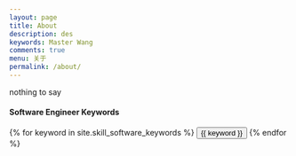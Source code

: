 ```yaml
---
layout: page
title: About
description: des
keywords: Master Wang
comments: true
menu: 关于
permalink: /about/
---
```


nothing to say

#### Software Engineer Keywords
<div class="btn-inline">
    {% for keyword in site.skill_software_keywords %}
    <button class="btn btn-outline" type="button">{{ keyword }}</button>
    {% endfor %}
</div>